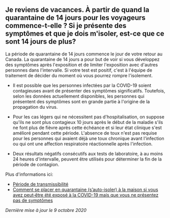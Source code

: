 ## Je reviens de vacances. À partir de quand la quarantaine de 14 jours pour les voyageurs commence-t-elle ? Si je présente des symptômes et que je dois m'isoler, est-ce que ce sont 14 jours de plus?

La période de quarantaine de 14 jours commence le jour de votre retour au Canada. La quarantaine de 14 jours a pour but de voir si vous développez des symptômes après l'exposition et de limiter l'exposition avec d'autres personnes dans l'intervalle. Si votre test est positif, c'est à l'équipe de traitement de décider du moment où vous pourrez rompre l'isolement.

- Il est possible que les personnes infectées par la COVID-19 soient contagieuses avant de présenter des symptômes significatifs. Toutefois, selon les données actuellement disponibles, les personnes qui présentent des symptômes sont en grande partie à l'origine de la propagation du virus.

- Pour les cas légers qui ne nécessitent pas d'hospitalisation, on suppose qu'ils ne sont plus contagieux 10 jours après le début de la maladie s'ils ne font plus de fièvre après cette échéance et si leur état clinique s'est amélioré pendant cette période. L'absence de toux n'est pas requise pour les personnes qui avaient déjà une toux chronique avant l'infection ou qui ont une affection respiratoire réactionnelle après l'infection.

- Deux résultats négatifs consécutifs aux tests de laboratoire, à au moins 24 heures d'intervalle, peuvent être utilisés pour déterminer la fin de la période de contagion.

Plus d'informations ici:

- [Période de transmissibilité](https://www.canada.ca/fr/sante-publique/services/maladies/2019-nouveau-coronavirus/professionnels-sante/hypotheses.html#a4)
- [Comment se placer en quarantaine (s’auto-isoler) à la maison si vous avez peut‑être été exposé à la COVID-19 mais que vous ne présentez pas de symptômes](https://www.canada.ca/fr/sante-publique/services/publications/maladies-affections/maladie-coronavirus-covid-19-comment-auto-isoler-maison-contact-sans-symptomes.html)

_Dernière mise à jour le 9 octobre 2020_
